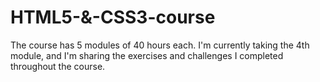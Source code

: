 # HTML5-&-CSS3-course
 The course has 5 modules of 40 hours each. I'm currently taking the 4th module, and I'm sharing the exercises and challenges I completed throughout the course.
